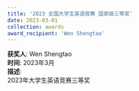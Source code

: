 ```yaml
---
title: '2023 全国大学生英语竞赛 国家级三等奖'  
date: 2023-03-01                             
collection: awards  
award_recipient: 'Wen Shengtao'               
---
```




**获奖人**: Wen Shengtao  
**时间**: 2023年3月  
**描述**:  
2023年大学生英语竞赛三等奖
